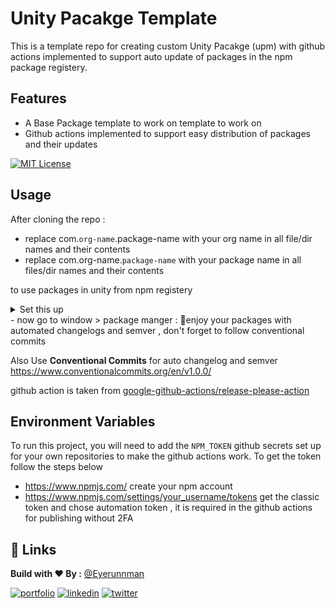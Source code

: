 
# Unity Pacakge Template

This is a template repo for creating custom Unity Pacakge (upm) with github actions implemented to support auto update of packages in the npm package registery.


## Features

- A Base Package template to work on template to work on 
- Github actions implemented to support easy distribution of packages and their updates


[![MIT License](https://img.shields.io/badge/License-MIT-green.svg)](https://choosealicense.com/licenses/mit/)

## Usage

After cloning the repo : 
- replace com.`org-name`.package-name with your org name in all file/dir names and their contents
- replace com.org-name.`package-name` with your package name in all files/dir names and their contents 

to use packages in unity from npm registery 
<details>
  <summary>Set this up</summary>

![image](https://user-images.githubusercontent.com/46531095/209373322-f06beee7-9339-454f-ab50-aef27b97a05e.png)

</details>
- now go to window > package manger : 🎉enjoy your packages with automated changelogs and semver , don't forget to follow conventional commits

  

Also Use **Conventional Commits** for auto changelog and semver https://www.conventionalcommits.org/en/v1.0.0/

github action is taken from [google-github-actions/release-please-action](https://github.com/google-github-actions/release-please-action#automating-publication-to-npm)
## Environment Variables

To run this project, you will need to add the `NPM_TOKEN` github secrets set up for your own repositories to make the github actions work.
To get the token follow the steps below
- https://www.npmjs.com/ create your npm account
- https://www.npmjs.com/settings/your_username/tokens get the classic token and chose automation token , it is required in the github actions for publishing without 2FA




## 🔗 Links
**Build with ❤ By :**  [@Eyerunnman](https://www.github.com/eyerunnman)

[![portfolio](https://img.shields.io/badge/my_portfolio-000?style=for-the-badge&logo=ko-fi&logoColor=white)](https://eyerunnman.github.io/)
[![linkedin](https://img.shields.io/badge/linkedin-0A66C2?style=for-the-badge&logo=linkedin&logoColor=white)](https://www.linkedin.com/in/karanbatradev/)
[![twitter](https://img.shields.io/badge/twitter-1DA1F2?style=for-the-badge&logo=twitter&logoColor=white)](https://twitter.com/EyeRunnMan)

